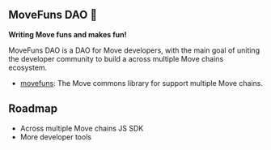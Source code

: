 ## MoveFuns DAO 👋


**Writing Move funs and makes fun!**

MoveFuns DAO is a DAO for Move developers, with the main goal of uniting the developer community to build a across multiple Move chains ecosystem.

* [movefuns](https://github.com/movefuns/movefuns): The Move commons library for support multiple Move chains.


## Roadmap

* Across multiple Move chains JS SDK
* More developer tools
